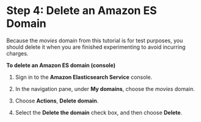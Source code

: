 # Step 4: Delete an Amazon ES Domain<a name="es-gsg-deleting"></a>

Because the *movies* domain from this tutorial is for test purposes, you should delete it when you are finished experimenting to avoid incurring charges\.

**To delete an Amazon ES domain \(console\)**

1. Sign in to the **Amazon Elasticsearch Service** console\.

1. In the navigation pane, under **My domains**, choose the *movies* domain\.

1. Choose **Actions**, **Delete domain**\.

1. Select the **Delete the domain** check box, and then choose **Delete**\.